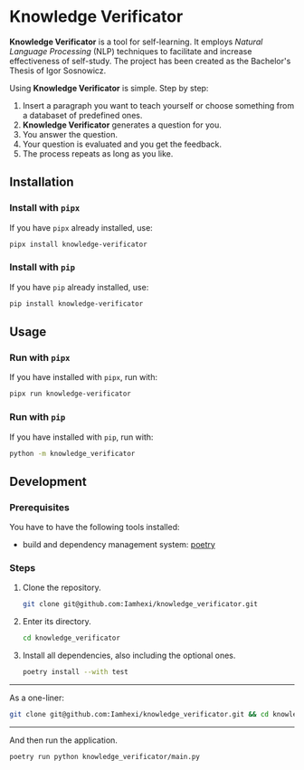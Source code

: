 # Knowledge Verificator

**Knowledge Verificator** is a tool for self-learning. It employs *Natural Language Processing* (NLP) techniques to facilitate and increase effectiveness of self-study.
The project has been created as the Bachelor's Thesis of Igor Sosnowicz.

Using **Knowledge Verificator** is simple. Step by step:
1. Insert a paragraph you want to teach yourself or choose something from a databaset of predefined ones.
1. **Knowledge Verificator** generates a question for you.
1. You answer the question.
1. Your question is evaluated and you get the feedback.
1. The process repeats as long as you like.


## Installation

### Install with `pipx`

If you have `pipx` already installed, use:

```bash
pipx install knowledge-verificator
```

### Install with `pip`

If you have `pip` already installed, use:

```bash
pip install knowledge-verificator
```

## Usage

### Run with `pipx`

If you have installed with `pipx`, run with:

```bash
pipx run knowledge-verificator
```

### Run with `pip`

If you have installed with `pip`, run with:

```bash
python -m knowledge_verificator
```

## Development

### Prerequisites
You have to have the following tools installed:
- build and dependency management system: [poetry](https://github.com/python-poetry/poetry)

### Steps
1. Clone the repository.
    ```bash
    git clone git@github.com:Iamhexi/knowledge_verificator.git
    ```

1. Enter its directory.
    ```bash
    cd knowledge_verificator
    ```

1. Install all dependencies, also including the optional ones.
    ```bash
    poetry install --with test
    ```
---
As a one-liner:

```bash
git clone git@github.com:Iamhexi/knowledge_verificator.git && cd knowledge_verificator && poetry install --with test
```
---

And then run the application.
```bash
poetry run python knowledge_verificator/main.py
```
